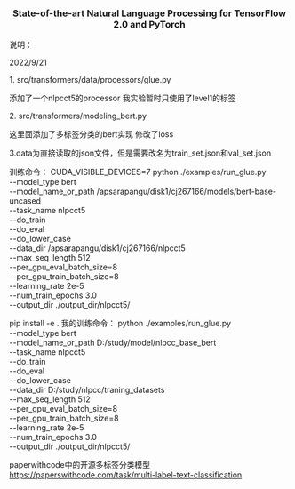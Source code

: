 <h3 align="center">
<p>State-of-the-art Natural Language Processing for TensorFlow 2.0 and PyTorch
</h3>
<p></p>
说明：

<p>2022/9/21</p>
<p>1. src/transformers/data/processors/glue.py </p>
<p>添加了一个nlpcct5的processor 我实验暂时只使用了level1的标签</p>
<p>2. src/transformers/modeling_bert.py </p>
<p>这里面添加了多标签分类的bert实现 修改了loss</p>
<p>3.data为直接读取的json文件，但是需要改名为train_set.json和val_set.json</p>


训练命令：
CUDA_VISIBLE_DEVICES=7 python ./examples/run_glue.py     
--model_type bert     
--model_name_or_path /apsarapangu/disk1/cj267166/models/bert-base-uncased     
--task_name nlpcct5    
--do_train     
--do_eval     
--do_lower_case     
--data_dir /apsarapangu/disk1/cj267166/nlpcct5     
--max_seq_length 512     
--per_gpu_eval_batch_size=8       
--per_gpu_train_batch_size=8       
--learning_rate 2e-5     
--num_train_epochs 3.0     
--output_dir ./output_dir/nlpcct5/

pip install -e .
我的训练命令：
python ./examples/run_glue.py     
--model_type bert     
--model_name_or_path D:/study/model/nlpcc_base_bert     
--task_name nlpcct5    
--do_train     
--do_eval     
--do_lower_case     
--data_dir D:/study/nlpcc/traning_datasets     
--max_seq_length 512     
--per_gpu_eval_batch_size=8       
--per_gpu_train_batch_size=8       
--learning_rate 2e-5     
--num_train_epochs 3.0     
--output_dir ./output_dir/nlpcct5/


paperwithcode中的开源多标签分类模型
https://paperswithcode.com/task/multi-label-text-classification